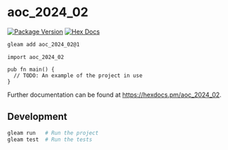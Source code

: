 # aoc_2024_02

[![Package Version](https://img.shields.io/hexpm/v/aoc_2024_02)](https://hex.pm/packages/aoc_2024_02)
[![Hex Docs](https://img.shields.io/badge/hex-docs-ffaff3)](https://hexdocs.pm/aoc_2024_02/)

```sh
gleam add aoc_2024_02@1
```
```gleam
import aoc_2024_02

pub fn main() {
  // TODO: An example of the project in use
}
```

Further documentation can be found at <https://hexdocs.pm/aoc_2024_02>.

## Development

```sh
gleam run   # Run the project
gleam test  # Run the tests
```
